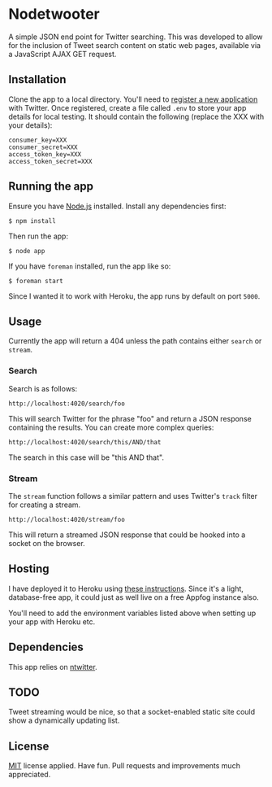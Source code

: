 # Nodetwooter

A simple JSON end point for Twitter searching. This was developed to allow for the inclusion of Tweet search content on static web pages, available via a JavaScript AJAX GET request.

## Installation

Clone the app to a local directory. You'll need to [register a new application](https://dev.twitter.com/apps/new) with Twitter. Once registered, create a file called <code>.env</code> to store your app details for local testing. It should contain the following (replace the XXX with your details):

    consumer_key=XXX
    consumer_secret=XXX
    access_token_key=XXX
    access_token_secret=XXX

## Running the app

Ensure you have [Node.js](http://nodejs.org) installed. Install any dependencies first:

    $ npm install

Then run the app:

    $ node app

If you have <code>foreman</code> installed, run the app like so:

    $ foreman start

Since I wanted it to work with Heroku, the app runs by default on port <code>5000</code>.

## Usage

Currently the app will return a 404 unless the path contains either <code>search</code> or <code>stream</code>.

### Search

Search is as follows:

    http://localhost:4020/search/foo

This will search Twitter for the phrase "foo" and return a JSON response containing the results. You can create more complex queries:

    http://localhost:4020/search/this/AND/that

The search in this case will be "this AND that".

### Stream

The <code>stream</code> function follows a similar pattern and uses Twitter's <code>track</code> filter for creating a stream.

    http://localhost:4020/stream/foo

This will return a streamed JSON response that could be hooked into a socket on the browser.

## Hosting

I have deployed it to Heroku using [these instructions](https://devcenter.heroku.com/articles/nodejs). Since it's a light, database-free app, it could just as well live on a free Appfog instance also.

You'll need to add the environment variables listed above when setting up your app with Heroku etc.

## Dependencies

This app relies on [ntwitter](https://github.com/AvianFlu/ntwitter).

## TODO

Tweet streaming would be nice, so that a socket-enabled static site could show a dynamically updating list.

## License

[MIT](http://en.wikipedia.org/wiki/MIT_License) license applied. Have fun. Pull requests and improvements much appreciated.